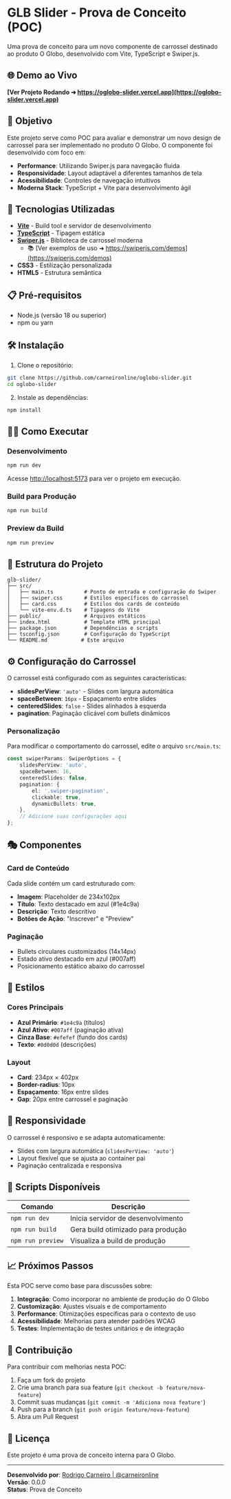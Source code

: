 # GLB Slider - Prova de Conceito (POC)

Uma prova de conceito para um novo componente de carrossel destinado ao produto O Globo, desenvolvido com Vite, TypeScript e Swiper.js.

## 🌐 Demo ao Vivo

**[Ver Projeto Rodando ➜ https://oglobo-slider.vercel.app](https://oglobo-slider.vercel.app)**

## 🎯 Objetivo

Este projeto serve como POC para avaliar e demonstrar um novo design de carrossel para ser implementado no produto O Globo. O componente foi desenvolvido com foco em:

-   **Performance**: Utilizando Swiper.js para navegação fluida
-   **Responsividade**: Layout adaptável a diferentes tamanhos de tela
-   **Acessibilidade**: Controles de navegação intuitivos
-   **Moderna Stack**: TypeScript + Vite para desenvolvimento ágil

## 🚀 Tecnologias Utilizadas

-   **[Vite](https://vitejs.dev/)** - Build tool e servidor de desenvolvimento
-   **[TypeScript](https://www.typescriptlang.org/)** - Tipagem estática
-   **[Swiper.js](https://swiperjs.com/)** - Biblioteca de carrossel moderna
    -   📚 [Ver exemplos de uso ➜ https://swiperjs.com/demos](https://swiperjs.com/demos)
-   **CSS3** - Estilização personalizada
-   **HTML5** - Estrutura semântica

## 📋 Pré-requisitos

-   Node.js (versão 18 ou superior)
-   npm ou yarn

## 🛠️ Instalação

1. Clone o repositório:

```bash
git clone https://github.com/carneironline/oglobo-slider.git
cd oglobo-slider
```

2. Instale as dependências:

```bash
npm install
```

## 🏃‍♂️ Como Executar

### Desenvolvimento

```bash
npm run dev
```

Acesse <http://localhost:5173> para ver o projeto em execução.

### Build para Produção

```bash
npm run build
```

### Preview da Build

```bash
npm run preview
```

## 🎨 Estrutura do Projeto

```text
glb-slider/
├── src/
│   ├── main.ts          # Ponto de entrada e configuração do Swiper
│   ├── swiper.css       # Estilos específicos do carrossel
│   ├── card.css         # Estilos dos cards de conteúdo
│   └── vite-env.d.ts    # Tipagens do Vite
├── public/              # Arquivos estáticos
├── index.html           # Template HTML principal
├── package.json         # Dependências e scripts
├── tsconfig.json        # Configuração do TypeScript
└── README.md           # Este arquivo
```

## ⚙️ Configuração do Carrossel

O carrossel está configurado com as seguintes características:

-   **slidesPerView**: `'auto'` - Slides com largura automática
-   **spaceBetween**: `16px` - Espaçamento entre slides
-   **centeredSlides**: `false` - Slides alinhados à esquerda
-   **pagination**: Paginação clicável com bullets dinâmicos

### Personalização

Para modificar o comportamento do carrossel, edite o arquivo `src/main.ts`:

```typescript
const swiperParams: SwiperOptions = {
    slidesPerView: 'auto',
    spaceBetween: 16,
    centeredSlides: false,
    pagination: {
        el: '.swiper-pagination',
        clickable: true,
        dynamicBullets: true,
    },
    // Adicione suas configurações aqui
};
```

## 🎭 Componentes

### Card de Conteúdo

Cada slide contém um card estruturado com:

-   **Imagem**: Placeholder de 234x102px
-   **Título**: Texto destacado em azul (#1e4c9a)
-   **Descrição**: Texto descritivo
-   **Botões de Ação**: "Inscrever" e "Preview"

### Paginação

-   Bullets circulares customizados (14x14px)
-   Estado ativo destacado em azul (#007aff)
-   Posicionamento estático abaixo do carrossel

## 🎨 Estilos

### Cores Principais

-   **Azul Primário**: `#1e4c9a` (títulos)
-   **Azul Ativo**: `#007aff` (paginação ativa)
-   **Cinza Base**: `#efefef` (fundo dos cards)
-   **Texto**: `#0d0d0d` (descrições)

### Layout

-   **Card**: 234px × 402px
-   **Border-radius**: 10px
-   **Espaçamento**: 16px entre slides
-   **Gap**: 20px entre carrossel e paginação

## 📱 Responsividade

O carrossel é responsivo e se adapta automaticamente:

-   Slides com largura automática (`slidesPerView: 'auto'`)
-   Layout flexível que se ajusta ao container pai
-   Paginação centralizada e responsiva

## 🔧 Scripts Disponíveis

| Comando           | Descrição                          |
| ----------------- | ---------------------------------- |
| `npm run dev`     | Inicia servidor de desenvolvimento |
| `npm run build`   | Gera build otimizado para produção |
| `npm run preview` | Visualiza a build de produção      |

## 📈 Próximos Passos

Esta POC serve como base para discussões sobre:

1. **Integração**: Como incorporar no ambiente de produção do O Globo
2. **Customização**: Ajustes visuais e de comportamento
3. **Performance**: Otimizações específicas para o contexto de uso
4. **Acessibilidade**: Melhorias para atender padrões WCAG
5. **Testes**: Implementação de testes unitários e de integração

## 🤝 Contribuição

Para contribuir com melhorias nesta POC:

1. Faça um fork do projeto
2. Crie uma branch para sua feature (`git checkout -b feature/nova-feature`)
3. Commit suas mudanças (`git commit -m 'Adiciona nova feature'`)
4. Push para a branch (`git push origin feature/nova-feature`)
5. Abra um Pull Request

## 📄 Licença

Este projeto é uma prova de conceito interna para O Globo.

---

**Desenvolvido por**: [Rodrigo Carneiro | @carneironline](https://github.com/carneironline)  
**Versão**: 0.0.0  
**Status**: Prova de Conceito
